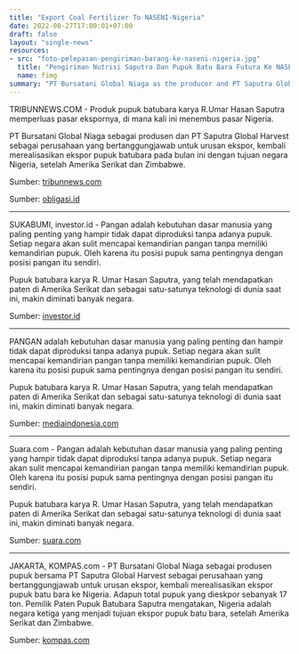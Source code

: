 ```yaml
---
title: "Export Coal Fertilizer To NASENI-Nigeria"
date: 2022-08-27T17:00:01+07:00
draft: false
layout: "single-news"
resources:
- src: "foto-pelepasan-pengiriman-barang-ke-naseni-nigeria.jpg"
  title: "Pengiriman Nutrisi Saputra Dan Pupuk Batu Bara Futura Ke NASENI-Nigeria"
  name: fimg
summary: "PT Bursatani Global Niaga as the producer and PT Saputra Global Harvest as the company responsible for export affairs, have resumed exporting coal fertilizer this month to Nigeria, after the United States and Zimbabwe."
---
```


TRIBUNNEWS.COM - Produk pupuk batubara karya R.Umar Hasan Saputra memperluas pasar ekspornya, di mana kali ini menembus pasar Nigeria.

PT Bursatani Global Niaga sebagai produsen dan PT Saputra Global Harvest sebagai perusahaan yang bertanggungjawab untuk urusan ekspor, kembali merealisasikan ekspor pupuk batubara pada bulan ini dengan tujuan negara Nigeria, setelah Amerika Serikat dan Zimbabwe.

Sumber: [tribunnews.com](https://www.tribunnews.com/bisnis/2022/08/12/setelah-ekspor-ke-amerika-pupuk-batubara-kini-mulai-tembus-pasar-nigeria)

Sumber: [obligasi.id](https://obligasi.id/setelah-ekspor-ke-amerika-pupuk-batubara-kini-mulai-tembus-pasar-nigeria-385984.html)

--- 

SUKABUMI, investor.id - Pangan adalah kebutuhan dasar manusia yang paling penting yang hampir tidak dapat diproduksi tanpa adanya pupuk. Setiap negara akan sulit mencapai kemandirian pangan tanpa memiliki kemandirian pupuk. Oleh karena itu posisi pupuk sama pentingnya dengan posisi pangan itu sendiri.

Pupuk batubara karya R. Umar Hasan Saputra, yang telah mendapatkan paten di Amerika Serikat dan sebagai satu-satunya teknologi di dunia saat ini, makin diminati banyak negara.

Sumber: [investor.id](https://investor.id/bumee/pupuk-batubara-karya-anak-bangsa-kini-diekspor-ke-nigeria)

---

PANGAN adalah kebutuhan dasar manusia yang paling penting dan hampir tidak dapat diproduksi tanpa adanya pupuk. Setiap negara akan sulit mencapai kemandirian pangan tanpa memiliki kemandirian pupuk. Oleh karena itu posisi pupuk sama pentingnya dengan posisi pangan itu sendiri.

Pupuk batubara karya R. Umar Hasan Saputra, yang telah mendapatkan paten di Amerika Serikat dan sebagai satu-satunya teknologi di dunia saat ini, makin diminati banyak negara.

Sumber: [mediaindonesia.com](https://mediaindonesia.com/ekonomi/514035/pupuk-batubara-karya-anak-bangsadiekspor-ke-nigeria)

---

Suara.com - Pangan adalah kebutuhan dasar manusia yang paling penting yang hampir tidak dapat diproduksi tanpa adanya pupuk. Setiap negara akan sulit mencapai kemandirian pangan tanpa memiliki kemandirian pupuk. Oleh karena itu posisi pupuk sama pentingnya dengan posisi pangan itu sendiri.

Pupuk batubara karya R. Umar Hasan Saputra, yang telah mendapatkan paten di Amerika Serikat dan sebagai satu-satunya teknologi di dunia saat ini, makin diminati banyak negara.

Sumber: [suara.com](https://www.suara.com/bisnis/2022/08/12/100457/pupuk-batubara-karya-anak-bangsa-kini-diekspor-ke-nigeria)

---

JAKARTA, KOMPAS.com - PT Bursatani Global Niaga sebagai produsen pupuk bersama PT Saputra Global Harvest sebagai perusahaan yang bertanggungjawab untuk urusan ekspor, kembali merealisasikan ekspor pupuk batu bara ke Nigeria. Adapun total pupuk yang dieskpor sebanyak 17 ton. Pemilik Paten Pupuk Batubara Saputra mengatakan, Nigeria adalah negara ketiga yang menjadi tujuan ekspor pupuk batu bara, setelah Amerika Serikat dan Zimbabwe.

Sumber: [kompas.com](https://money.kompas.com/read/2022/08/12/120000126/perusahaan-lokal-ini-ekspor-17-ton-pupuk-ke-nigeria)

